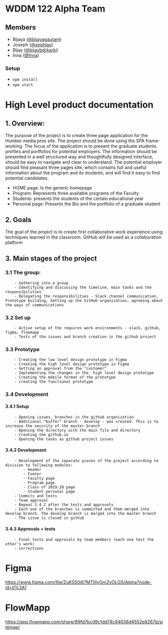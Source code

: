 # WDDM 122 Alpha Team


## Members

- Bijaya ([@bijayagautam](http://github.com/bijayagautam))
- Joseph ([@sephlao](http://github.com/sephlao))
- Bijay ([@bijaybdrkarki](https://github.com/bijaybdrkarki))
- Inna ([@Inna](https://github.com/Inna-WD))

### Setup

- `npm install`
- `npm start`

# High Level product documentation

## 1.  Overview:
The purpose of the project is to create three page application for the Humber media pros site. The project should be done using the SPA frame-working. The focus of the application is to present the graduate students profiles and portfolios for potential employers. 
The information should be presented in a well structured way and thoughtfully designed interface, should be easy to navigate and clear to understand.
The potential employer should find pleasant three pages site, which contains  full and useful information about the program and its students, and will find it easy to find potential candidates. 
* HOME page: Is the generic homepage
* Program: Represents three available programs of the Faculty
* Students: presents the students of the certain educational year
* Personal page: Presents the Bio and the portfolio of a graduate student

## 2. Goals
The goal of the project is to create first collaborative work experience using techniques learned in the classroom. GitHub will be used as a collaboration platform

## 3. Main stages of the project

### 3.1  The group:
        - Gathering into a group
        - Identifying and discussing the timeline, main tasks and the responsibilities
        - Delegating the responsibilities - Slack channel communication, Prototype building, Setting up the GitHub organization, agreeing about the ways of communications

### 3.2 Set up
        - Active setup of the requires work environments - slack, github, figma, flowmapp
        - Tests of the issues and branch creation in the github project

### 3.3 Prototype
        - Creating the low level design prototype in Figma
        - Creating the high level design prototype in Figma       
        - Getting an approval from the "customer"
        - Implementing the changes in the  high level design prototype
        - Creating the mobile format of the prototype
        - creating the functional prototype

### 3.4 Development
#### 3.4.1 Setup
        - Opening issues, branches in the github organization
        - Additional "buffer" branch - develop - was created. This is to increase the security of the master branch
        - Opening the directory with the main file and directory
        - Creating the github.io 
        - Opening the tasks as github project issues
#### 3.4.2 Development
        - Development of the separate pieces of the project according to division to following modules:
            - Header
            - Footer
            - Faculty page
            - Program page
            - Class of 2019-20 page
            - Student personal page
        - Commits and tests
        - Team approval
        - Repeat 3.4.2 after the tests and approvals
        - Each one of the branches is committed and them merged into develop branch. The develop branch is merged into the master branch
        - The iisue is closed in github
#### 3.4.3 Approvals + tests
        - Final tests and approvals by team members (each one test the other's work)
        - corrections


# Figma
https://www.figma.com/file/ZuKS50i67MT0lyGmZvOLGS/Alpha?node-id=0%3A1

# FlowMapp
https://app.flowmapp.com/share/89fd7bcd9c1dd74c94638d4552e8267b/sitemap/
